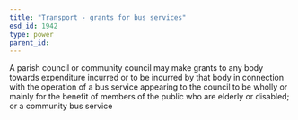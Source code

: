```yaml
---
title: "Transport - grants for bus services"
esd_id: 1942
type: power
parent_id:  
---
```


A parish council or community council may make grants to any body towards expenditure incurred or to be incurred by that body in connection with the operation of a bus service appearing to the council to be wholly or mainly for the benefit of members of the public who are elderly or disabled; or a community bus service 

